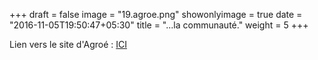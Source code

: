 
+++
draft = false
image = "19.agroe.png"
showonlyimage = true
date = "2016-11-05T19:50:47+05:30"
title = "...la communauté."
weight = 5
+++

<!--more-->

Lien vers le site d'Agroé : [ICI](https://cranky-panini-cbf704.netlify.com)
